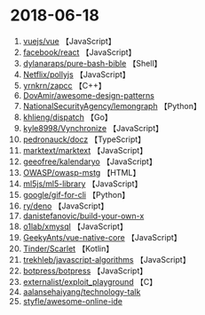 # 2018-06-18

1. [vuejs/vue](https://github.com/vuejs/vue) 【JavaScript】
2. [facebook/react](https://github.com/facebook/react) 【JavaScript】
3. [dylanaraps/pure-bash-bible](https://github.com/dylanaraps/pure-bash-bible) 【Shell】
4. [Netflix/pollyjs](https://github.com/Netflix/pollyjs) 【JavaScript】
5. [yrnkrn/zapcc](https://github.com/yrnkrn/zapcc) 【C++】
6. [DovAmir/awesome-design-patterns](https://github.com/DovAmir/awesome-design-patterns) 
7. [NationalSecurityAgency/lemongraph](https://github.com/NationalSecurityAgency/lemongraph) 【Python】
8. [khlieng/dispatch](https://github.com/khlieng/dispatch) 【Go】
9. [kyle8998/Vynchronize](https://github.com/kyle8998/Vynchronize) 【JavaScript】
10. [pedronauck/docz](https://github.com/pedronauck/docz) 【TypeScript】
11. [marktext/marktext](https://github.com/marktext/marktext) 【JavaScript】
12. [geeofree/kalendaryo](https://github.com/geeofree/kalendaryo) 【JavaScript】
13. [OWASP/owasp-mstg](https://github.com/OWASP/owasp-mstg) 【HTML】
14. [ml5js/ml5-library](https://github.com/ml5js/ml5-library) 【JavaScript】
15. [google/gif-for-cli](https://github.com/google/gif-for-cli) 【Python】
16. [ry/deno](https://github.com/ry/deno) 【JavaScript】
17. [danistefanovic/build-your-own-x](https://github.com/danistefanovic/build-your-own-x) 
18. [o1lab/xmysql](https://github.com/o1lab/xmysql) 【JavaScript】
19. [GeekyAnts/vue-native-core](https://github.com/GeekyAnts/vue-native-core) 【JavaScript】
20. [Tinder/Scarlet](https://github.com/Tinder/Scarlet) 【Kotlin】
21. [trekhleb/javascript-algorithms](https://github.com/trekhleb/javascript-algorithms) 【JavaScript】
22. [botpress/botpress](https://github.com/botpress/botpress) 【JavaScript】
23. [externalist/exploit_playground](https://github.com/externalist/exploit_playground) 【C】
24. [aalansehaiyang/technology-talk](https://github.com/aalansehaiyang/technology-talk) 
25. [styfle/awesome-online-ide](https://github.com/styfle/awesome-online-ide) 
